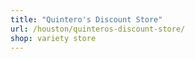```yaml
---
title: "Quintero's Discount Store"
url: /houston/quinteros-discount-store/
shop: variety store
---
```

